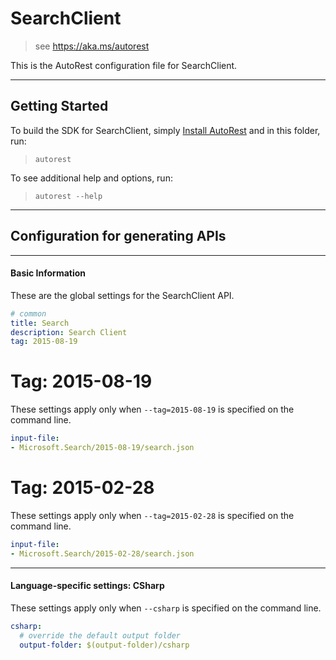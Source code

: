 # SearchClient
    
> see https://aka.ms/autorest

This is the AutoRest configuration file for SearchClient.



---
## Getting Started 
To build the SDK for SearchClient, simply [Install AutoRest](https://aka.ms/autorest/install) and in this folder, run:

> `autorest`

To see additional help and options, run:

> `autorest --help`
---

## Configuration for generating APIs


---
#### Basic Information 
These are the global settings for the SearchClient API.

``` yaml
# common 
title: Search
description: Search Client
tag: 2015-08-19

```


# Tag: 2015-08-19

These settings apply only when `--tag=2015-08-19` is specified on the command line.

``` yaml $(tag) == '2015-08-19'
input-file:
- Microsoft.Search/2015-08-19/search.json

```
 
# Tag: 2015-02-28

These settings apply only when `--tag=2015-02-28` is specified on the command line.

``` yaml $(tag) == '2015-02-28'
input-file:
- Microsoft.Search/2015-02-28/search.json

```


---
#### Language-specific settings: CSharp

These settings apply only when `--csharp` is specified on the command line.

``` yaml $(csharp)
csharp:
  # override the default output folder
  output-folder: $(output-folder)/csharp
```

